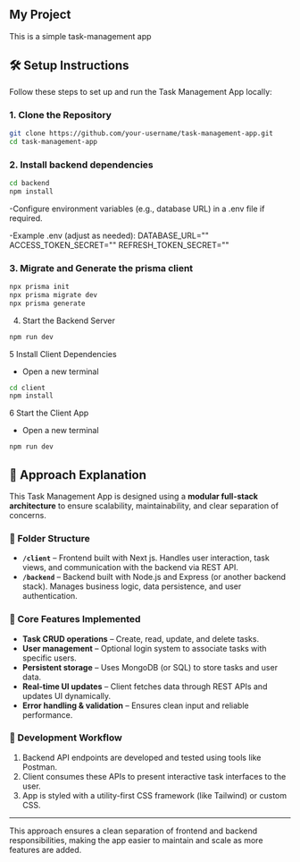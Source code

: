 ## My Project

This is a simple task-management app

## 🛠️ Setup Instructions

Follow these steps to set up and run the Task Management App locally:

### 1. Clone the Repository

```bash
git clone https://github.com/your-username/task-management-app.git
cd task-management-app
```

### 2. Install backend dependencies

```bash
cd backend
npm install
```

-Configure environment variables (e.g., database URL) in a .env file if required.

-Example .env (adjust as needed):
DATABASE_URL=""
ACCESS_TOKEN_SECRET=""
REFRESH_TOKEN_SECRET=""

### 3. Migrate and Generate the prisma client

```bash
npx prisma init
npx prisma migrate dev
npx prisma generate
```

4. Start the Backend Server

```bash
npm run dev
```

5 Install Client Dependencies

- Open a new terminal

```bash
cd client
npm install
```

6 Start the Client App

- Open a new terminal

```bash
npm run dev
```

## 🧠 Approach Explanation

This Task Management App is designed using a **modular full-stack architecture** to ensure scalability, maintainability, and clear separation of concerns.

### 🔹 Folder Structure

- **`/client`** – Frontend built with Next js. Handles user interaction, task views, and communication with the backend via REST API.
- **`/backend`** – Backend built with Node.js and Express (or another backend stack). Manages business logic, data persistence, and user authentication.

### 🔹 Core Features Implemented

- **Task CRUD operations** – Create, read, update, and delete tasks.
- **User management** – Optional login system to associate tasks with specific users.
- **Persistent storage** – Uses MongoDB (or SQL) to store tasks and user data.
- **Real-time UI updates** – Client fetches data through REST APIs and updates UI dynamically.
- **Error handling & validation** – Ensures clean input and reliable performance.

### 🔹 Development Workflow

1. Backend API endpoints are developed and tested using tools like Postman.
2. Client consumes these APIs to present interactive task interfaces to the user.
3. App is styled with a utility-first CSS framework (like Tailwind) or custom CSS.

---

This approach ensures a clean separation of frontend and backend responsibilities, making the app easier to maintain and scale as more features are added.
